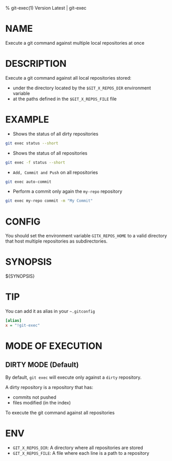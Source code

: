 % git-exec(1) Version Latest | git-exec
# NAME

Execute a git command against multiple local repositories at once

# DESCRIPTION

Execute a git command against all local repositories stored:
* under the directory located by the `$GIT_X_REPOS_DIR` environment variable
* at the paths defined in the `$GIT_X_REPOS_FILE` file

# EXAMPLE

* Shows the status of all dirty repositories

```bash
git exec status --short
```

* Shows the status of all repositories

```bash
git exec -f status --short
```

* `Add, Commit and Push` on all repositories

```bash
git exec auto-commit
```

* Perform a commit only again the `my-repo` repository

```bash
git exec my-repo commit -m "My Commit"
```

# CONFIG

You should set the environment variable `GITX_REPOS_HOME` to a valid directory
that host multiple repositories as subdirectories.

# SYNOPSIS

${SYNOPSIS}

# TIP

You can add it as alias in your `~.gitconfig`
```ini
[alias]
x = "!git-exec"
```

# MODE OF EXECUTION

## DIRTY MODE (Default)
By default, `git exec` will execute only against a `dirty` repository.

A dirty repository is a repository that has:
* commits not pushed
* files modified (in the index)

To execute the git command against all repositories


# ENV

* `GIT_X_REPOS_DIR`: A directory where all repositories are stored
* `GIT_X_REPOS_FILE`: A file where each line is a path to a repository